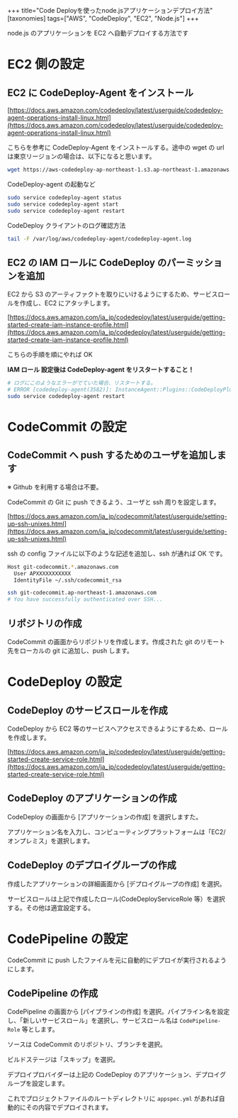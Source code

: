 +++
title="Code Deployを使ったnode.jsアプリケーションデプロイ方法"
[taxonomies]
tags=["AWS", "CodeDeploy", "EC2", "Node.js"]
+++

node.js のアプリケーションを EC2 へ自動デプロイする方法です

# EC2 側の設定

## EC2 に CodeDeploy-Agent をインストール

[https://docs.aws.amazon.com/codedeploy/latest/userguide/codedeploy-agent-operations-install-linux.html](https://docs.aws.amazon.com/codedeploy/latest/userguide/codedeploy-agent-operations-install-linux.html)

こちらを参考に CodeDeploy-Agent をインストールする。途中の wget の url は東京リージョンの場合は、以下になると思います。

```bash
wget https://aws-codedeploy-ap-northeast-1.s3.ap-northeast-1.amazonaws.com/latest/install
```

CodeDeploy-agent の起動など

```bash
sudo service codedeploy-agent status
sudo service codedeploy-agent start
sudo service codedeploy-agent restart
```

CodeDeploy クライアントのログ確認方法

```bash
tail -F /var/log/aws/codedeploy-agent/codedeploy-agent.log
```

## EC2 の IAM ロールに CodeDeploy のパーミッションを追加

EC2 から S3 のアーティファクトを取りにいけるようにするため、サービスロールを作成し、EC2 にアタッチします。

[https://docs.aws.amazon.com/ja_jp/codedeploy/latest/userguide/getting-started-create-iam-instance-profile.html](https://docs.aws.amazon.com/ja_jp/codedeploy/latest/userguide/getting-started-create-iam-instance-profile.html)

こちらの手順を順にやれば OK

**IAM ロール 設定後は CodeDeploy-agent をリスタートすること！**

```bash
# ログにこのようなエラーがでていた場合、リスタートする。
# ERROR [codedeploy-agent(3582)]: InstanceAgent::Plugins::CodeDeployPlugin::CommandPoller: Missing credentials - please check if this instance was started with an IAM instance profile
sudo service codedeploy-agent restart
```

# CodeCommit の設定

## CodeCommit へ push するためのユーザを追加します

※ Github を利用する場合は不要。

CodeCommit の Git に push できるよう、ユーザと ssh 周りを設定します。

[https://docs.aws.amazon.com/ja_jp/codecommit/latest/userguide/setting-up-ssh-unixes.html](https://docs.aws.amazon.com/ja_jp/codecommit/latest/userguide/setting-up-ssh-unixes.html)

ssh の config ファイルに以下のような記述を追加し、ssh が通れば OK です。

```bash
Host git-codecommit.*.amazonaws.com
  User APXXXXXXXXXXX
  IdentityFile ~/.ssh/codecommit_rsa
```

```bash
ssh git-codecommit.ap-northeast-1.amazonaws.com
# You have successfully authenticated over SSH...
```

## リポジトリの作成

CodeCommit の画面からリポジトリを作成します。作成された git のリモート先をローカルの git に追加し、push します。

# CodeDeploy の設定

## CodeDeploy のサービスロールを作成

CodeDeploy から EC2 等のサービスへアクセスできるようにするため、ロールを作成します。

[https://docs.aws.amazon.com/ja_jp/codedeploy/latest/userguide/getting-started-create-service-role.html](https://docs.aws.amazon.com/ja_jp/codedeploy/latest/userguide/getting-started-create-service-role.html)

## CodeDeploy のアプリケーションの作成

CodeDeploy の画面から [アプリケーションの作成] を選択しますた。

アプリケーション名を入力し、コンピューティングプラットフォームは「EC2/オンプレミス」を選択します。

## CodeDeploy のデプロイグループの作成

作成したアプリケーションの詳細画面から [デプロイグループの作成] を選択。

サービスロールは上記で作成したロール(CodeDeployServiceRole 等）を選択する。その他は適宜設定する。

# CodePipeline の設定

CodeCommit に push したファイルを元に自動的にデプロイが実行されるようにします。

## CodePipeline の作成

CodePipeline の画面から [パイプラインの作成] を選択。パイプライン名を設定し、「新しいサービスロール」を選択し、サービスロール名は `CodePipeline-Role` 等とします。

ソースは CodeCommit のリポジトリ、ブランチを選択。

ビルドステージは「スキップ」を選択。

デプロイプロバイダーは上記の CodeDeploy のアプリケーション、デプロイグループを設定します。

これでプロジェクトファイルのルートディレクトリに `appspec.yml` があれば自動的にその内容でデプロイされます。
